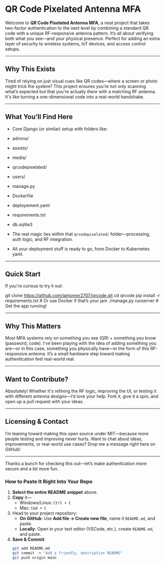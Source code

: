 # QR Code Pixelated Antenna MFA

Welcome to **QR Code Pixelated Antenna MFA**, a neat project that takes two-factor authentication to the next level by combining a standard QR code with a unique RF-responsive antenna pattern. It’s all about verifying both what you see—and your physical presence. Perfect for adding an extra layer of security to wireless systems, IoT devices, and access control setups.

---

##  Why This Exists

Tired of relying on just visual cues like QR codes—where a screen or photo might trick the system? This project ensures you’re not only scanning what’s expected but that you're actually *there* with a matching RF antenna. It's like turning a one-dimensional code into a real-world handshake.

---

##  What You’ll Find Here

- Core Django (or similar) setup with folders like:
- admins/
- assists/
- media/
- qrcodepixelated/
- users/
- manage.py
- Dockerfile
- deployement.yaml
- requirements.txt
- db.sqlite3

- The real magic lies within that `qrcodepixelated/` folder—processing, auth logic, and RF integration.
- All your deployment stuff is ready to go, from Docker to Kubernetes yaml.

---

##  Quick Start

If you're curious to try it out:

git clone https://github.com/iamomer2707/qrcode.git
cd qrcode
pip install -r requirements.txt   # Or use Docker if that’s your jam
./manage.py runserver  # Get the app running!

---

## Why This Matters

Most MFA systems rely on something you see (QR) + something you know (password, code). I’ve been playing with the idea of adding something you are—or in this case, something you physically have—in the form of this RF-responsive antenna. It’s a small hardware step toward making authentication feel real-world real.

---

## Want to Contribute?

Absolutely! Whether it's refining the RF logic, improving the UI, or testing it with different antenna designs—I’d love your help. Fork it, give it a spin, and open up a pull request with your ideas.

---

## Licensing & Contact

I’m leaning toward making this open source under MIT—because more people testing and improving never hurts. Want to chat about ideas, improvements, or real-world use cases? Drop me a message right here on GitHub!

---

Thanks a bunch for checking this out—let’s make authentication more secure and a bit more fun.

### How to Paste It Right Into Your Repo

1. **Select the entire README snippet** above.
2. **Copy** it—  
   - Windows/Linux: `Ctrl + C`  
   - Mac: `Cmd + C`
3. Head to your project repository:
   - **On GitHub**: Use **Add file → Create new file**, name it `README.md`, and paste.
   - **Locally**: Open in your text editor (VSCode, etc.), create `README.md`, and paste.
4. **Save & Commit**:
   ```bash
   git add README.md
   git commit -m "Add a friendly, descriptive README"
   git push origin main

   
